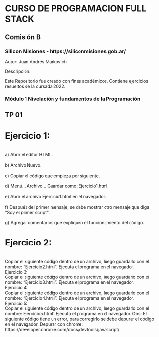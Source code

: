 <h1>CURSO DE PROGRAMACION FULL STACK</h1>
<h2>Comisión B</h2>
<h3>Silicon Misiones - https://siliconmisiones.gob.ar/</h3>
<p>Autor: Juan Andrés Markovich</p>
<p>Descripción:</p>
<p>Este Repositorio fue creado con fines académicos. Contiene ejercicios resueltos de la cursada 2022.</p>
<p></p>
<h3>Módulo 1 Nivelación y fundamentos de la Programación</h3>
<h2>TP 01</h2>
<h1>Ejercicio 1:</h1>
<br>a) Abrir el editor HTML.</br>
<br>b) Archivo Nuevo.</br>
<br>c) Copiar el código que empieza por siguiente.</br>
<br>d) Menú... Archivo... Guardar como: Ejercicio1.html.</br>
<br>e) Abrir el archivo Ejercicio1.html en el navegador.</br>
<br>f) Después del primer mensaje, se debe mostrar otro mensaje que diga "Soy el primer script".</br>
<br>g) Agregar comentarios que expliquen el funcionamiento del código.</br>
<p></p>
<h1>Ejercicio 2:</h1>
<br>Copiar el siguiente código dentro de un archivo, luego guardarlo con el nombre: “Ejercicio2.html”. Ejecuta el programa en el navegador.</br>
Ejercicio 3:
<br>Copiar el siguiente código dentro de un archivo, luego guardarlo con el nombre: “Ejercicio3.html”. Ejecuta el programa en el navegador.</br>
Ejercicio 4:
<br>Copiar el siguiente código dentro de un archivo, luego guardarlo con el nombre: “Ejercicio4.html”. Ejecuta el programa en el navegador.</br>
Ejercicio 5:
<br>Copiar el siguiente código dentro de un archivo, luego guardarlo con el nombre: Ejercicio5.html’. Ejecuta el programa en el navegador. Obs: El siguiente código tiene un error, para corregirlo se debe depurar el código en el navegador. Depurar con chrome: https://developer.chrome.com/docs/devtools/javascript/</br>

